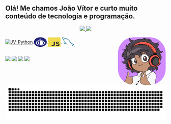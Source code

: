 ## Olá! Me chamos João Vítor e curto muito conteúdo de tecnologia e programação.

<div align="center">
  <a href="https://github.com/lLittleJohnl">
  <img height="180em" src="https://github-readme-stats.vercel.app/api?username=lLittleJohnl&show_icons=true&theme=tokyonight&include_all_commits=true&count_private=true"/>
  <img height="180em" src="https://github-readme-stats.vercel.app/api/top-langs/?username=lLittleJohnl&layout=compact&langs_count=7&theme=tokyonight"/>
</div>
<div style="display: inline_block"><br>
   <img align="center" alt="JV-Python" height="30" width="40" src="https://cdn.jsdelivr.net/gh/devicons/devicon/icons/python/python-original.svg">
   <img align="center" alt="JV-Perl" height="30" width="40" src="https://github.com/devicons/devicon/blob/master/icons/perl/perl-original.svg">
   <img align="center" alt="JV-JavaScript" height="30" width="40" src="https://github.com/devicons/devicon/blob/master/icons/javascript/javascript-original.svg">
   <img align="center" alt="JV-MySQL" height="30" width="40" src="https://github.com/devicons/devicon/blob/master/icons/mysql/mysql-original.svg">
   <img align="right" alt="JV-pic" height="150" style="border-radius:50px;" src="https://github.com/lLittleJohnl/Python/blob/main/arquivos/IMAGENS/Webp.net-gifmaker.gif">
</div>
  
  ##
 
<div>
    <a href="https://www.linkedin.com/in/joão-vitor-19322617b" target="_blank"><img src="https://img.shields.io/badge/-LinkedIn-%230077B5?style=for-the-badge&logo=linkedin&logoColor=white" target="_blank"></a>
  <a href = "mailto:joaovitorpessoa10@gmail.com"><img src="https://img.shields.io/badge/-Gmail-%23333?style=for-the-badge&logo=gmail&logoColor=white" target="_blank"></a>
    <a href="https://www.instagram.com/x_littlejohn_x/" target="_blank"><img src="https://img.shields.io/badge/-Instagram-%23E4405F?style=for-the-badge&logo=instagram&logoColor=white" target="_blank"></a>
 	 <a href="https://discord.gg/9wDp4S3p" target="_blank"><img src="https://img.shields.io/badge/Discord-7289DA?style=for-the-badge&logo=discord&logoColor=white" target="_blank"></a> 
   
 
  ![Snake animation](https://github.com/lLittleJohnl/lLittleJohnl/blob/output/github-contribution-grid-snake.svg)
 
</div>

